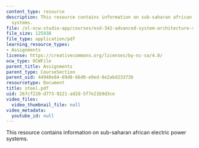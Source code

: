 ```yaml
---
content_type: resource
description: This resource contains information on sub-saharan african electric power
  systems.
file: /ol-ocw-studio-app/courses/esd-342-advanced-system-architecture-spring-2006/267cf220d7739221ad2d5f7e21b9d3ce_steel.pdf
file_size: 125438
file_type: application/pdf
learning_resource_types:
- Assignments
license: https://creativecommons.org/licenses/by-nc-sa/4.0/
ocw_type: OCWFile
parent_title: Assignments
parent_type: CourseSection
parent_uid: 44948e84-69d8-66d0-e9ed-8e2abd23373b
resourcetype: Document
title: steel.pdf
uid: 267cf220-d773-9221-ad2d-5f7e21b9d3ce
video_files:
  video_thumbnail_file: null
video_metadata:
  youtube_id: null
---
```

This resource contains information on sub-saharan african electric power systems.